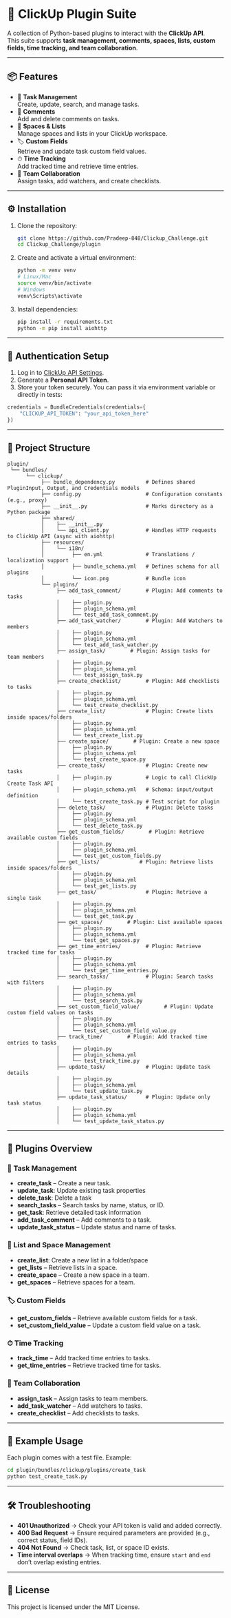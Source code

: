 # 🚀 ClickUp Plugin Suite

A collection of Python-based plugins to interact with the **ClickUp API**.  
This suite supports **task management, comments, spaces, lists, custom fields, time tracking, and team collaboration**.

---

## 📦 Features

- 📝 **Task Management**  
  Create, update, search, and manage tasks.
- 💬 **Comments**  
  Add and delete comments on tasks.
- 📂 **Spaces & Lists**  
  Manage spaces and lists in your ClickUp workspace.
- 🏷 **Custom Fields**  
  Retrieve and update task custom field values.
- ⏱ **Time Tracking**  
  Add tracked time and retrieve time entries.
- 👥 **Team Collaboration**  
  Assign tasks, add watchers, and create checklists.

---

## ⚙️ Installation

1. Clone the repository:
   ```bash
   git clone https://github.com/Pradeep-848/Clickup_Challenge.git
   cd Clickup_Challenge/plugin
   ```

2. Create and activate a virtual environment:
   ```bash
   python -m venv venv
   # Linux/Mac
   source venv/bin/activate
   # Windows
   venv\Scripts\activate
   ```

3. Install dependencies:
   ```bash
   pip install -r requirements.txt
   python -m pip install aiohttp
   ```

---

## 🔑 Authentication Setup

1. Log in to [ClickUp API Settings](https://app.clickup.com/settings/apps).  
2. Generate a **Personal API Token**.  
3. Store your token securely. You can pass it via environment variable or directly in tests:

```python
credentials = BundleCredentials(credentials={
    "CLICKUP_API_TOKEN": "your_api_token_here"
})
```

---

## 📂 Project Structure

```
plugin/
 └── bundles/
      └── clickup/
           ├── bundle_dependency.py          # Defines shared PluginInput, Output, and Credentials models
           ├── config.py                     # Configuration constants (e.g., proxy)
           ├── __init__.py                   # Marks directory as a Python package
           ├── shared/
           │    ├── __init__.py
           │    └── api_client.py            # Handles HTTP requests to ClickUp API (async with aiohttp)
           ├── resources/
           │    └── i18n/
           │         ├── en.yml              # Translations / localization support
           │         ├── bundle_schema.yml   # Defines schema for all plugins
           │         └── icon.png            # Bundle icon
           └── plugins/
                ├── add_task_comment/        # Plugin: Add comments to tasks
                │    ├── plugin.py
                │    ├── plugin_schema.yml
                │    └── test_add_task_comment.py
                ├── add_task_watcher/        # Plugin: Add Watchers to members
                │    ├── plugin.py
                │    ├── plugin_schema.yml
                │    └── test_add_task_watcher.py
                ├── assign_task/        # Plugin: Assign tasks for team members
                │    ├── plugin.py
                │    ├── plugin_schema.yml
                │    └── test_assign_task.py
                ├── create_checklist/        # Plugin: Add checklists to tasks
                │    ├── plugin.py
                │    ├── plugin_schema.yml
                │    └── test_create_checklist.py
                ├── create_list/             # Plugin: Create lists inside spaces/folders
                │    ├── plugin.py
                │    ├── plugin_schema.yml
                │    └── test_create_list.py
                ├── create_space/        # Plugin: Create a new space
                │    ├── plugin.py
                │    ├── plugin_schema.yml
                │    └── test_create_space.py
                ├── create_task/             # Plugin: Create new tasks
                │    ├── plugin.py           # Logic to call ClickUp Create Task API
                │    ├── plugin_schema.yml   # Schema: input/output definition
                │    └── test_create_task.py # Test script for plugin
                ├── delete_task/             # Plugin: Delete tasks
                │    ├── plugin.py
                │    ├── plugin_schema.yml
                │    └── test_delete_task.py
                ├── get_custom_fields/        # Plugin: Retrieve available custom fields
                │    ├── plugin.py
                │    ├── plugin_schema.yml
                │    └── test_get_custom_fields.py
                ├── get_lists/             # Plugin: Retrieve lists inside spaces/folders
                │    ├── plugin.py
                │    ├── plugin_schema.yml
                │    └── test_get_lists.py
                ├── get_task/                # Plugin: Retrieve a single task
                │    ├── plugin.py
                │    ├── plugin_schema.yml
                │    └── test_get_task.py
                ├── get_spaces/        # Plugin: List available spaces
                │    ├── plugin.py
                │    ├── plugin_schema.yml
                │    └── test_get_spaces.py
                ├── get_time_entries/        # Plugin: Retrieve tracked time for tasks
                │    ├── plugin.py
                │    ├── plugin_schema.yml
                │    └── test_get_time_entries.py
                ├── search_tasks/            # Plugin: Search tasks with filters
                │    ├── plugin.py
                │    ├── plugin_schema.yml
                │    └── test_search_task.py
                ├── set_custom_field_value/        # Plugin: Update custom field values on tasks
                │    ├── plugin.py
                │    ├── plugin_schema.yml
                │    └── test_set_custom_field_value.py
                ├── track_time/        # Plugin: Add tracked time entries to tasks
                │    ├── plugin.py
                │    ├── plugin_schema.yml
                │    └── test_track_time.py
                ├── update_task/             # Plugin: Update task details
                │    ├── plugin.py
                │    ├── plugin_schema.yml
                │    └── test_update_task.py
                ├── update_task_status/      # Plugin: Update only task status
                │    ├── plugin.py
                │    ├── plugin_schema.yml
                │    └── test_update_task_status.py

```

---

## 🔌 Plugins Overview

### 📝 Task Management
- **create_task** – Create a new task.
- **update_task**: Update existing task properties
- **delete_task**: Delete a task
- **search_tasks** – Search tasks by name, status, or ID.
- **get_task**: Retrieve detailed task information
- **add_task_comment** – Add comments to a task.
- **update_task_status** – Update status and name of tasks.

### 📂 List and Space Management
- **create_list**: Create a new list in a folder/space
- **get_lists** – Retrieve lists in a space.
- **create_space** – Create a new space in a team.
- **get_spaces** – Retrieve spaces for a team.

### 🏷 Custom Fields
- **get_custom_fields** – Retrieve available custom fields for a task.
- **set_custom_field_value** – Update a custom field value on a task.

### ⏱ Time Tracking
- **track_time** – Add tracked time entries to tasks.
- **get_time_entries** – Retrieve tracked time for tasks.

### 👥 Team Collaboration
- **assign_task** – Assign tasks to team members.
- **add_task_watcher** – Add watchers to tasks.
- **create_checklist** – Add checklists to tasks.

---

## 🧪 Example Usage

Each plugin comes with a test file. Example:

```bash
cd plugin/bundles/clickup/plugins/create_task
python test_create_task.py
```

---

## 🛠 Troubleshooting

- **401 Unauthorized** → Check your API token is valid and added correctly.  
- **400 Bad Request** → Ensure required parameters are provided (e.g., correct status, field IDs).  
- **404 Not Found** → Check task, list, or space ID exists.  
- **Time interval overlaps** → When tracking time, ensure `start` and `end` don’t overlap existing entries.

---

## 📜 License

This project is licensed under the MIT License.
